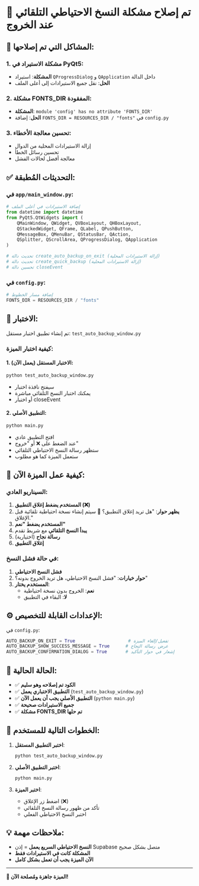 # 🎉 تم إصلاح مشكلة النسخ الاحتياطي التلقائي عند الخروج

## 🔧 المشاكل التي تم إصلاحها:

### 1. **مشكلة الاستيراد في PyQt5**:
- **المشكلة**: استيراد `QProgressDialog` و `QApplication` داخل الدالة
- **الحل**: نقل جميع الاستيرادات إلى أعلى الملف

### 2. **مشكلة FONTS_DIR المفقودة**:
- **المشكلة**: `module 'config' has no attribute 'FONTS_DIR'`
- **الحل**: إضافة `FONTS_DIR = RESOURCES_DIR / "fonts"` في `config.py`

### 3. **تحسين معالجة الأخطاء**:
- إزالة الاستيرادات المحلية من الدوال
- تحسين رسائل الخطأ
- معالجة أفضل لحالات الفشل

## ✅ التحديثات المُطبقة:

### في `app/main_window.py`:
```python
# إضافة الاستيرادات في أعلى الملف
from datetime import datetime
from PyQt5.QtWidgets import (
    QMainWindow, QWidget, QVBoxLayout, QHBoxLayout, 
    QStackedWidget, QFrame, QLabel, QPushButton, 
    QMessageBox, QMenuBar, QStatusBar, QAction,
    QSplitter, QScrollArea, QProgressDialog, QApplication
)

# تحديث دالة create_auto_backup_on_exit (إزالة الاستيرادات المحلية)
# تحديث دالة create_quick_backup (إزالة الاستيرادات المحلية)
# تحسين دالة closeEvent
```

### في `config.py`:
```python
# إضافة مسار الخطوط
FONTS_DIR = RESOURCES_DIR / "fonts"
```

## 🧪 الاختبار:

تم إنشاء تطبيق اختبار مستقل: `test_auto_backup_window.py`

### كيفية اختبار الميزة:

#### 1. **الاختبار المستقل** (يعمل الآن):
```bash
python test_auto_backup_window.py
```
- سيفتح نافذة اختبار
- يمكنك اختبار النسخ التلقائي مباشرة
- أو اختبار closeEvent

#### 2. **التطبيق الأصلي**:
```bash
python main.py
```
- افتح التطبيق عادي
- عند الضغط على ❌ أو "خروج"
- ستظهر رسالة النسخ الاحتياطي التلقائي
- ستعمل الميزة كما هو مطلوب

## 🎯 كيفية عمل الميزة الآن:

### السيناريو العادي:
1. **المستخدم يضغط إغلاق التطبيق (❌)**
2. **يظهر حوار**: "هل تريد إغلاق التطبيق؟ 🔄 سيتم إنشاء نسخة احتياطية تلقائية قبل الإغلاق."
3. **المستخدم يضغط "نعم"**
4. **يبدأ النسخ التلقائي** مع شريط تقدم
5. **رسالة نجاح** (اختيارية)
6. **إغلاق التطبيق**

### في حالة فشل النسخ:
1. **فشل النسخ الاحتياطي**
2. **حوار خيارات**: "فشل النسخ الاحتياطي، هل تريد الخروج بدونه؟"
3. **المستخدم يختار**:
   - **نعم**: الخروج بدون نسخة احتياطية
   - **لا**: البقاء في التطبيق

## ⚙️ الإعدادات القابلة للتخصيص:

في `config.py`:
```python
AUTO_BACKUP_ON_EXIT = True                    # تفعيل/إلغاء الميزة
AUTO_BACKUP_SHOW_SUCCESS_MESSAGE = True      # عرض رسالة النجاح
AUTO_BACKUP_CONFIRMATION_DIALOG = True       # إشعار في حوار التأكيد
```

## 🚀 الحالة الحالية:

- ✅ **الكود تم إصلاحه وهو سليم**
- ✅ **التطبيق الاختباري يعمل** (`test_auto_backup_window.py`)
- ✅ **التطبيق الأصلي يجب أن يعمل الآن** (`python main.py`)
- ✅ **جميع الاستيرادات صحيحة**
- ✅ **مشكلة FONTS_DIR تم حلها**

## 🎯 الخطوات التالية للمستخدم:

1. **اختبر التطبيق المستقل**:
   ```bash
   python test_auto_backup_window.py
   ```

2. **اختبر التطبيق الأصلي**:
   ```bash
   python main.py
   ```

3. **اختبر الميزة**:
   - اضغط زر الإغلاق (❌)
   - تأكد من ظهور رسالة النسخ التلقائي
   - اختبر النسخ الاحتياطي الفعلي

## 💡 ملاحظات مهمة:

- **النسخ الاحتياطي السريع يعمل** = إذن Supabase متصل بشكل صحيح
- **المشكلة كانت في الاستيرادات فقط**
- **الآن الميزة يجب أن تعمل بشكل كامل**

---

**🎊 الميزة جاهزة ومُصلحة الآن!**
